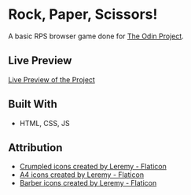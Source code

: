 # Rock, Paper, Scissors!

A basic RPS browser game done for [The Odin Project](https://www.theodinproject.com/lessons/foundations-rock-paper-scissors).

## Live Preview
[Live Preview of the Project](https://s-y-a-n.github.io/rock-paper-scissors/)

## Built With

* HTML, CSS, JS

## Attribution

* [Crumpled icons created by Leremy - Flaticon](https://www.flaticon.com/free-icons/crumpled)
* [A4 icons created by Leremy - Flaticon](https://www.flaticon.com/free-icons/a4)
* [Barber icons created by Leremy - Flaticon](https://www.flaticon.com/free-icons/barber)